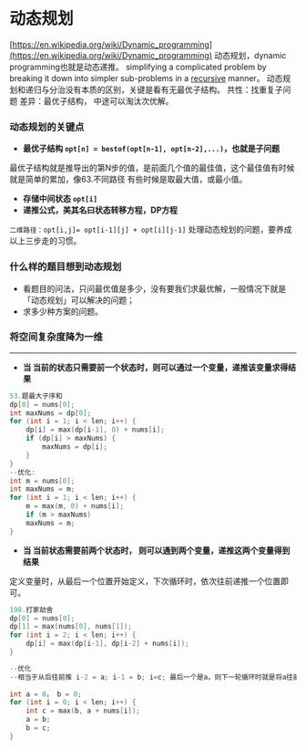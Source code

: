 # 动态规划

[https://en.wikipedia.org/wiki/Dynamic_programming](https://en.wikipedia.org/wiki/Dynamic_programming)
动态规划，dynamic programming也就是动态递推。
simplifying a complicated problem by breaking it down into simpler sub-problems in a [recursive](https://en.wikipedia.org/wiki/Recursion) manner。
动态规划和递归与分治没有本质的区别，关键是看有无最优子结构。
共性：找重复子问题
差异：最优子结构， 中途可以淘汰次优解。
### 动态规划的关键点

- **最优子结构 `opt[n] = bestof(opt[n-1], opt[n-2],...)`，也就是子问题**

最优子结构就是推导出的第N步的值，是前面几个值的最佳值，这个最佳值有时候就是简单的累加，像63.不同路径
     有些时候是取最大值，或最小值。

- **存储中间状态 `opt[i]`**
- **递推公式，美其名曰状态转移方程，DP方程**

`二维路径：opt[i,j]= opt[i-1][j] + opt[i][j-1]`
处理动态规划的问题，要养成以上三步走的习惯。
### 什么样的题目想到动态规划

- 看题目的问法，只问最优值是多少，没有要我们求最优解，一般情况下就是「动态规划」可以解决的问题；
- 求多少种方案的问题。



### 将空间复杂度降为一维

---

- **当 当前的状态只需要前一个状态时，则可以通过一个变量，递推该变量求得结果**
```cpp
53.题最大子序和
dp[0] = nums[0];
int maxNums = dp[0];
for (int i = 1; i < len; i++) {
    dp[i] = max(dp[i-1], 0) + nums[i];
    if (dp[i] > maxNums) {
        maxNums = dp[i];
    }
}
--优化:
int m = nums[0];
int maxNums = m;
for (int i = 1; i < len; i++) {
	m = max(m, 0) + nums[i];
	if (m > maxNums) 
	maxNums = m;
}
```

- **当 当前状态需要前两个状态时， 则可以通到两个变量，递推这两个变量得到结果**

定义变量时，从最后一个位置开始定义，下次循环时，依次往前递推一个位置即可。
```cpp
198.打家劫舍
dp[0] = nums[0];
dp[1] = max(nums[0], nums[1]);
for (int i = 2; i < len; i++) {
	dp[i] = max(dp[i-1], dp[i-2] + nums[i]);
}

--优化 
--相当于从后往前推 i-2 = a; i-1 = b; i=c; 最后一个是a，则下一轮循环时就是将a往前移动位置即 a = b;同理，b = c;
                         
int a = 0， b = 0;
for (int i = 0; i < len; i++) {
	int c = max(b, a + nums[i]);
    a = b;
    b = c;
}


```
